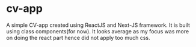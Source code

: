 # cv-app

A simple CV-app created using ReactJS and Next-JS framework. It is built using class components(for now).
It looks average as my focus was more on doing the react part hence did not apply too much css. 